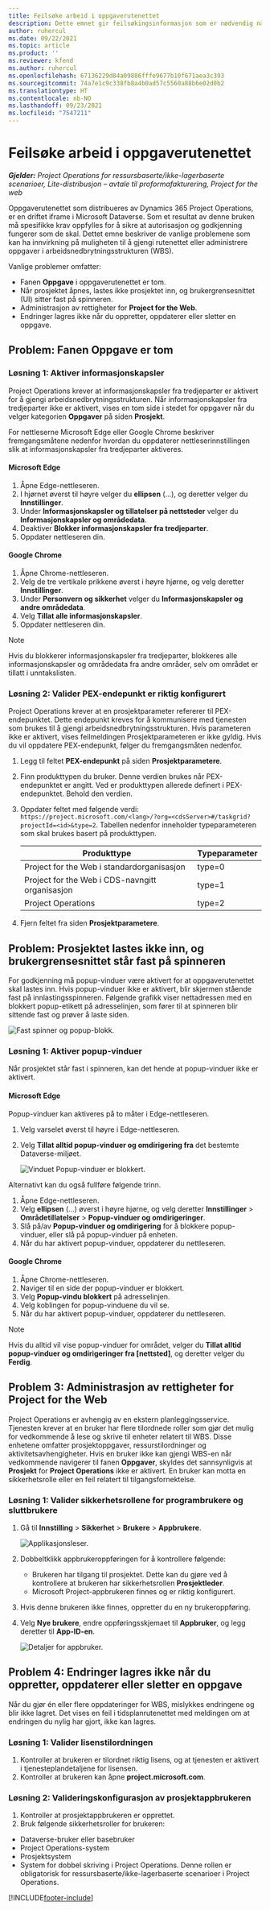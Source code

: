 ```yaml
---
title: Feilsøke arbeid i oppgaverutenettet
description: Dette emnet gir feilsøkingsinformasjon som er nødvendig når du arbeider i oppgaverutenettet.
author: ruhercul
ms.date: 09/22/2021
ms.topic: article
ms.product: ''
ms.reviewer: kfend
ms.author: ruhercul
ms.openlocfilehash: 67136229d84a09886fffe9677b10f671aea3c393
ms.sourcegitcommit: 74a7e1c9c338fb8a4b0ad57c5560a88b6e02d0b2
ms.translationtype: HT
ms.contentlocale: nb-NO
ms.lasthandoff: 09/23/2021
ms.locfileid: "7547211"
---
```

# <a name="troubleshoot-working-in-the-task-grid"></a>Feilsøke arbeid i oppgaverutenettet 


_**Gjelder:** Project Operations for ressursbaserte/ikke-lagerbaserte scenarioer, Lite-distribusjon – avtale til proformafakturering, Project for the web_

Oppgaverutenettet som distribueres av Dynamics 365 Project Operations, er en driftet iframe i Microsoft Dataverse. Som et resultat av denne bruken må spesifikke krav oppfylles for å sikre at autorisasjon og godkjenning fungerer som de skal. Dettet emne beskriver de vanlige problemene som kan ha innvirkning på muligheten til å gjengi rutenettet eller administrere oppgaver i arbeidsnedbrytningsstrukturen (WBS).

Vanlige problemer omfatter:

- Fanen **Oppgave** i oppgaverutenettet er tom.
- Når prosjektet åpnes, lastes ikke prosjektet inn, og brukergrensesnittet (UI) sitter fast på spinneren.
- Administrasjon av rettigheter for **Project for the Web**.
- Endringer lagres ikke når du oppretter, oppdaterer eller sletter en oppgave.

## <a name="issue-the-task-tab-is-empty"></a>Problem: Fanen Oppgave er tom

### <a name="mitigation-1-enable-cookies"></a>Løsning 1: Aktiver informasjonskapsler

Project Operations krever at informasjonskapsler fra tredjeparter er aktivert for å gjengi arbeidsnedbrytningsstrukturen. Når informasjonskapsler fra tredjeparter ikke er aktivert, vises en tom side i stedet for oppgaver når du velger kategorien **Oppgaver** på siden **Prosjekt**.

For nettleserne Microsoft Edge eller Google Chrome beskriver fremgangsmåtene nedenfor hvordan du oppdaterer nettleserinnstillingen slik at informasjonskapsler fra tredjeparter aktiveres.

#### <a name="microsoft-edge"></a>Microsoft Edge

1. Åpne Edge-nettleseren.
2. I hjørnet øverst til høyre velger du **ellipsen** (...), og deretter velger du **Innstillinger**.
3. Under **Informasjonskapsler og tillatelser på nettsteder** velger du **Informasjonskapsler og områdedata**.
4. Deaktiver **Blokker informasjonskapsler fra tredjeparter**.
5. Oppdater nettleseren din. 

#### <a name="google-chrome"></a>Google Chrome

1. Åpne Chrome-nettleseren.
2. Velg de tre vertikale prikkene øverst i høyre hjørne, og velg deretter **Innstillinger**.
3. Under **Personvern og sikkerhet** velger du **Informasjonskapsler og andre områdedata**.
4. Velg **Tillat alle informasjonskapsler**.
5. Oppdater nettleseren din. 

> [!NOTE]
> Hvis du blokkerer informasjonskapsler fra tredjeparter, blokkeres alle informasjonskapsler og områdedata fra andre områder, selv om området er tillatt i unntakslisten.

### <a name="mitigation-2-validate-the-pex-endpoint-has-been-correctly-configured"></a>Løsning 2: Valider PEX-endepunkt er riktig konfigurert

Project Operations krever at en prosjektparameter refererer til PEX-endepunktet. Dette endepunkt kreves for å kommunisere med tjenesten som brukes til å gjengi arbeidsnedbrytningsstrukturen. Hvis parameteren ikke er aktivert, vises feilmeldingen Prosjektparameteren er ikke gyldig. Hvis du vil oppdatere PEX-endepunkt, følger du fremgangsmåten nedenfor.

1. Legg til feltet **PEX-endepunkt** på siden **Prosjektparametere**.
2. Finn produkttypen du bruker. Denne verdien brukes når PEX-endepunktet er angitt. Ved er produkttypen allerede definert i PEX-endepunktet. Behold den verdien.
3. Oppdater feltet med følgende verdi: `https://project.microsoft.com/<lang>/?org=<cdsServer>#/taskgrid?projectId=<id>&type=2`. Tabellen nedenfor inneholder typeparameteren som skal brukes basert på produkttypen.

      | **Produkttype**                     | **Typeparameter** |
      |--------------------------------------|--------------------|
      | Project for the Web i standardorganisasjon   | type=0             |
      | Project for the Web i CDS-navngitt organisasjon | type=1             |
      | Project Operations                   | type=2             |

4. Fjern feltet fra siden **Prosjektparametere**.

## <a name="issue-the-project-doesnt-load-and-the-ui-is-stuck-on-the-spinner"></a>Problem: Prosjektet lastes ikke inn, og brukergrensesnittet står fast på spinneren

For godkjenning må popup-vinduer være aktivert for at oppgaverutenettet skal lastes inn. Hvis popup-vinduer ikke er aktivert, blir skjermen stående fast på innlastingsspinneren. Følgende grafikk viser nettadressen med en blokkert popup-etikett på adresselinjen, som fører til at spinneren blir sittende fast og prøver å laste siden. 

   ![Fast spinner og popup-blokk.](media/popupsblocked.png)

### <a name="mitigation-1-enable-pop-ups"></a>Løsning 1: Aktiver popup-vinduer

Når prosjektet står fast i spinneren, kan det hende at popup-vinduer ikke er aktivert.

#### <a name="microsoft-edge"></a>Microsoft Edge

Popup-vinduer kan aktiveres på to måter i Edge-nettleseren.

1. Velg varselet øverst til høyre i Edge-nettleseren.
2. Velg **Tillat alltid popup-vinduer og omdirigering fra** det bestemte Dataverse-miljøet.
 
     ![Vinduet Popup-vinduer er blokkert.](media/enablepopups.png)

Alternativt kan du også fullføre følgende trinn.

1. Åpne Edge-nettleseren.
2. Velg **ellipsen** (...) øverst i høyre hjørne, og velg deretter **Innstillinger** > **Områdetillatelser** > **Popup-vinduer og omdirigeringer**.
3. Slå på/av **Popup-vinduer og omdirigering** for å blokkere popup-vinduer, eller slå på popup-vinduer på enheten.
4. Når du har aktivert popup-vinduer, oppdaterer du nettleseren. 

#### <a name="google-chrome"></a>Google Chrome
1. Åpne Chrome-nettleseren.
2. Naviger til en side der popup-vinduer er blokkert.
3. Velg **Popup-vindu blokkert** på adresselinjen.
4. Velg koblingen for popup-vinduene du vil se.
5. Når du har aktivert popup-vinduer, oppdaterer du nettleseren. 

> [!NOTE]
> Hvis du alltid vil vise popup-vinduer for området, velger du **Tillat alltid popup-vinduer og omdirigeringer fra [nettsted]**, og deretter velger du **Ferdig**.

## <a name="issue-3-administration-of-privileges-for-project-for-the-web"></a>Problem 3: Administrasjon av rettigheter for Project for the Web

Project Operations er avhengig av en ekstern planleggingsservice. Tjenesten krever at en bruker har flere tilordnede roller som gjør det mulig for vedkommende å lese og skrive til enheter relatert til WBS. Disse enhetene omfatter prosjektoppgaver, ressurstilordninger og aktivitetsavhengigheter. Hvis en bruker ikke kan gjengi WBS-en når vedkommende navigerer til fanen **Oppgaver**, skyldes det sannsynligvis at **Prosjekt** for **Project Operations** ikke er aktivert. En bruker kan motta en sikkerhetsrolle eller en feil relatert til tilgangsfornektelse.

### <a name="mitigation-1-validate-the-application-user-and-end-user-security-roles"></a>Løsning 1: Valider sikkerhetsrollene for programbrukere og sluttbrukere

1. Gå til **Innstilling** > **Sikkerhet** > **Brukere** > **Appbrukere**.  

   ![Applikasjonsleser.](media/applicationuser.jpg)
   
2. Dobbeltklikk appbrukeroppføringen for å kontrollere følgende:

     - Brukeren har tilgang til prosjektet. Dette kan du gjøre ved å kontrollere at brukeren har sikkerhetsrollen **Prosjektleder**.
     - Microsoft Project-appbrukeren finnes og er riktig konfigurert.
 
3. Hvis denne brukeren ikke finnes, oppretter du en ny brukeroppføring. 
4. Velg **Nye brukere**, endre oppføringsskjemaet til **Appbruker**, og legg deretter til **App-ID-en**.

   ![Detaljer for appbruker.](media/applicationuserdetails.jpg)


## <a name="issue-4-changes-arent-saved-when-you-create-update-or-delete-a-task"></a>Problem 4: Endringer lagres ikke når du oppretter, oppdaterer eller sletter en oppgave

Når du gjør én eller flere oppdateringer for WBS, mislykkes endringene og blir ikke lagret. Det vises en feil i tidsplanrutenettet med meldingen om at endringen du nylig har gjort, ikke kan lagres.

### <a name="mitigation-1-validate-the-license-assignment"></a>Løsning 1: Valider lisenstilordningen

1. Kontroller at brukeren er tilordnet riktig lisens, og at tjenesten er aktivert i tjenesteplandetaljene for lisensen.  
2. Kontroller at brukeren kan åpne **project.microsoft.com**.
    
### <a name="mitigation-2-validation-configuration-of-the-project-application-user"></a>Løsning 2: Valideringskonfigurasjon av prosjektappbrukeren
1. Kontroller at prosjektappbrukeren er opprettet.
2. Bruk følgende sikkerhetsroller for brukeren:
  
  - Dataverse-bruker eller basebruker
  - Project Operations-system
  - Prosjektsystem
  - System for dobbel skriving i Project Operations. Denne rollen er obligatorisk for ressursbaserte/ikke-lagerbaserte scenarioer i Project Operations.


[!INCLUDE[footer-include](../includes/footer-banner.md)]
